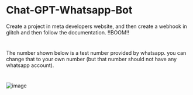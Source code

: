 # Chat-GPT-Whatsapp-Bot
Create a project in meta developers website, and then create a webhook in glitch and then follow the documentation.
!!BOOM!! 
# 
The number shown below is a test number provided by whatsapp. you can change that to your own number (but that number should not have any whatsapp account).
#
![image](https://user-images.githubusercontent.com/95224492/219824801-7716f661-356b-494f-9c92-b5ba1caaa036.png)
